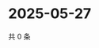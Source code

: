 # 2025-05-27

共 0 条

<!-- BEGIN ZHIHUVIDEO -->
<!-- 最后更新时间 Tue May 27 2025 16:15:34 GMT+0800 (China Standard Time) -->

<!-- END ZHIHUVIDEO -->
